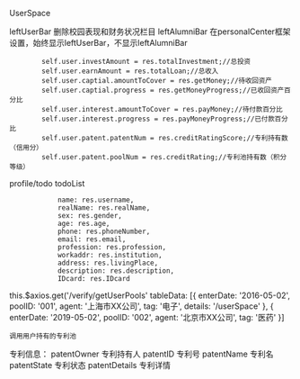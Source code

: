 UserSpace

leftUserBar
删除校园表现和财务状况栏目
leftAlumniBar
在personalCenter框架设置，始终显示leftUserBar，不显示leftAlumniBar


            self.user.investAmount = res.totalInvestment;//总投资
            self.user.earnAmount = res.totalLoan;//总收入
            self.user.captial.amountToCover = res.getMoney;//待收回资产
            self.user.captial.progress = res.getMoneyProgress;//已收回资产百分比
            self.user.interest.amountToCover = res.payMoney;//待付款百分比
            self.user.interest.progress = res.payMoneyProgress;//已付款百分比
            self.user.patent.patentNum = res.creditRatingScore;//专利持有数（信用分）
            self.user.patent.poolNum = res.creditRating;//专利池持有数（积分等级）
            

profile/todo todoList


                name: res.username,
                realName: res.realName,
                sex: res.gender,
                age: res.age,
                phone: res.phoneNumber,
                email: res.email,
                profession: res.profession,
                workaddr: res.institution,
                address: res.livingPlace,
                description: res.description,
                IDcard: res.IDcard

  this.$axios.get('/verify/getUserPools' 
  tableData: [{
          enterDate: '2016-05-02',
          poolID: '001',
          agent: '上海市XX公司',
          tag: '电子',
          details: '/userSpace'
        },
        {
          enterDate: '2019-05-02',
          poolID: '002',
          agent: '北京市XX公司',
          tag: '医药'
        }]
    
    调用用户持有的专利池


专利信息：
patentOwner 专利持有人
patentID 专利号
patentName 专利名
patentState 专利状态
patentDetails 专利详情